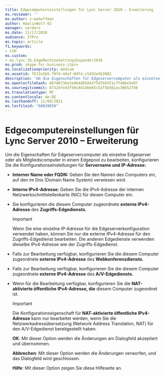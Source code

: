 ```yaml
---
title: Edgecomputereinstellungen für Lync Server 2010 – Erweiterung
ms.reviewer: ''
ms.author: v-mahoffman
author: HowlinWolf-92
manager: serdars
ms.date: 11/17/2018
audience: ITPro
ms.topic: article
f1.keywords:
- CSH
ms.custom:
- ms.lync.tb.EdgeMachineSettingsExpander2010
ms.prod: skype-for-business-itpro
ms.localizationpriority: medium
ms.assetid: fb72a5b5-70f4-44af-8dfd-c5d32e563882
description: 'Um die Eigenschaften für Edgeservercomputer als einzelne Edgeserver oder als Mitgliedscomputer in einem Edgepool zu bearbeiten, konfigurieren Sie die Konfigurationseinstellungen für Servername und IP-Adresse:'
ms.openlocfilehash: 667d0736e3a964d95842f5d7b8551c7fd0be5e07
ms.sourcegitcommit: 67324fe43f50c8414bb65c52f5b561ac30b52748
ms.translationtype: MT
ms.contentlocale: de-DE
ms.lasthandoff: 11/08/2021
ms.locfileid: "60829039"
---
```

# <a name="edge-machine-settings-expander-for-lync-server-2010"></a>Edgecomputereinstellungen für Lync Server 2010 – Erweiterung
 
Um die Eigenschaften für Edgeservercomputer als einzelne Edgeserver oder als Mitgliedscomputer in einem Edgepool zu bearbeiten, konfigurieren Sie die Konfigurationseinstellungen für **Servername und IP-Adresse:**
  
- **Interner Name oder FQDN:** Geben Sie den Namen des Computers ein, auf den im Dns (Domain Name System) verwiesen wird. 
    
- **Interne IPv4-Adresse:** Geben Sie die IPv4-Adresse der internen Netzwerkschnittstellenkarte (NIC) für diesen Computer ein.
    
- Sie konfigurieren die diesem Computer zugeordnete **externe IPv4-Adresse** des **Zugriffs-Edgediensts.**
    
    > [!IMPORTANT]
    > Wenn Sie eine einzelne IP-Adresse für die Edgeserverkonfiguration verwendet haben, können Sie nur die externe IPv4-Adresse für den Zugriffs-Edgedienst bearbeiten. Die anderen Edgedienste verwenden dieselbe IPv4-Adresse wie der Zugriffs-Edgedienst. 
  
- Falls zur Bearbeitung verfügbar, konfigurieren Sie die diesem Computer zugeordnete **externe IPv4-Adresse** des **Webkonferenzdiensts.**
    
- Falls zur Bearbeitung verfügbar, konfigurieren Sie die diesem Computer zugeordnete **externe IPv4-Adresse** des **A/V-Edgediensts.**
    
- Wenn für die Bearbeitung verfügbar, konfigurieren Sie die **NAT-aktivierte öffentliche IPv4-Adresse, die** diesem Computer zugeordnet ist.
    
    > [!IMPORTANT]
    > Die Konfigurationseigenschaft für **NAT-aktivierte öffentliche IPv4-Adresse** kann nur bearbeitet werden, wenn Sie die Netzwerkadressübersetzung (Network Address Translation, NAT) für den A/V-Edgedienst bereitgestellt haben.
  
  **OK**: Mit dieser Option werden die Änderungen am Dialogfeld akzeptiert und übernommen.
  
  **Abbrechen**: Mit dieser Option werden die Änderungen verworfen, und das Dialogfeld wird geschlossen.
  
  **Hilfe**: Mit dieser Option zeigen Sie diese Hilfeseite an.
  


